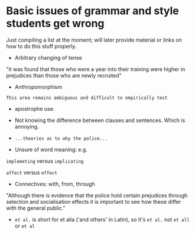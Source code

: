 # Basic issues of grammar and style students get wrong

Just compiling a list at the moment; will later provide material or links on how to do this stuff properly.

- Arbitrary changing of tense

"it was found that those who were a year into their training were higher in prejudices than those who are newly recruited" 


- Anthropomorphism 

`This area remains ambiguous and difficult to empirically test`

- apostrophe use.

- Not knowing the difference between clauses and sentences. Which is annoying.

- `...theories as to why the police...`

- Unsure of word meaning: e.g.

`implemeting` versus `implicating`

`affect` versus `effect`

- Connectives: with, from, through 

"Although there is evidence that the police hold certain prejudices through
selection and socialisation effects it is important to see how these differ with the
general public."

- `et al.` is short for et alia ('and others' in Latin), so it's `et al.` not `et all` or `et al`
